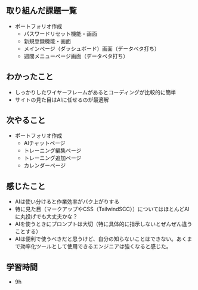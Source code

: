 ## 取り組んだ課題一覧

- ポートフォリオ作成
    - パスワードリセット機能・画面
    - 新規登録機能・画面
    - メインページ（ダッシュボード）画面（データベタ打ち）
    - 週間メニューページ画面（データベタ打ち）

## わかったこと

- しっかりしたワイヤーフレームがあるとコーディングが比較的に簡単
- サイトの見た目はAIに任せるのが最適解

## 次やること

- ポートフォリオ作成
    - AIチャットページ
    - トレーニング編集ページ
    - トレーニング追加ページ
    - カレンダーページ

## 感じたこと

- AIは使い分けると作業効率がバク上がりする
- 特に見た目（マークアップやCSS（TailwindSCC））についてはほとんどAIに丸投げでも大丈夫かな？
- AIを使うときにプロンプトは大切（特に具体的に指示しないとぜんぜん違うことする）
- AIは便利で使うべきだと思うけど、自分の知らないことはできない。あくまで効率化ツールとして使用できるエンジニアは強くなると感じた。

## 学習時間

- 9h